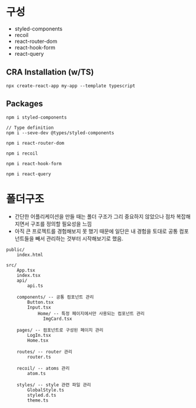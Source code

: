 # 구성

- styled-components
- recoil
- react-router-dom
- react-hook-form
- react-query

## CRA Installation (w/TS)

```
npx create-react-app my-app --template typescript
```

## Packages

```
npm i styled-components

// Type definition
npm i --seve-dev @types/styled-components

npm i react-router-dom

npm i recoil

npm i react-hook-form

npm i react-query
```

# 폴더구조

- 간단한 어플리케이션을 만들 때는 폴더 구조가 그리 중요하지 않았으나 점차 복잡해지면서 구조를 정의할 필요성을 느낌
- 아직 큰 프로젝트를 경험해보지 못 했기 때문에 일단은 내 경험을 토대로 공통 컴포넌트들을 빼서 관리하는 것부터 시작해보기로 했음.

```
public/
    index.html

src/
    App.tsx
    index.tsx
    api/
        api.ts

    components/ -- 공통 컴포넌트 관리
        Button.tsx
        Input.tsx
            Home/ -- 특정 페이지에서만 사용되는 컴포넌트 관리
              ImgCard.tsx

    pages/ -- 컴포넌트로 구성된 페이지 관리
        LogIn.tsx
        Home.tsx

    routes/ -- router 관리
        router.ts

    recoil/ -- atoms 관리
        atom.ts

    styles/ -- style 관련 파일 관리
        GlobalStyle.ts
        styled.d.ts
        theme.ts
```
